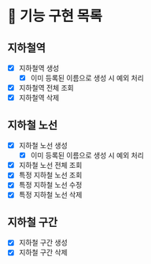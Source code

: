 # 📝 기능 구현 목록

## 지하철역

- [x] 지하철역 생성
  - [x] 이미 등록된 이름으로 생성 시 예외 처리
- [x] 지하철역 전체 조회
- [x] 지하철역 삭제

## 지하철 노선

- [x] 지하철 노선 생성
  - [x] 이미 등록된 이름으로 생성 시 예외 처리
- [x] 지하철 노선 전체 조회
- [x] 특정 지하철 노선 조회
- [x] 특정 지하철 노선 수정
- [x] 특정 지하철 노선 삭제

## 지하철 구간

- [x] 지하철 구간 생성
- [x] 지하철 구간 삭제
